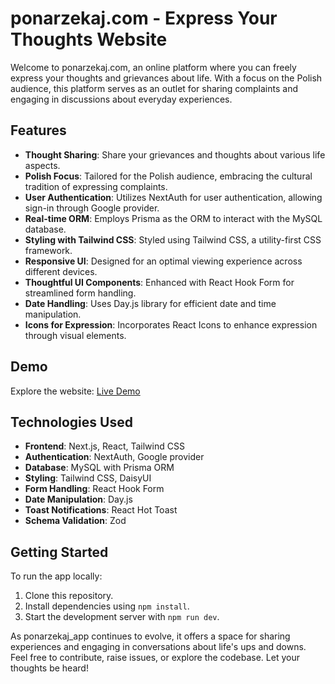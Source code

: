 # ponarzekaj.com - Express Your Thoughts Website

Welcome to ponarzekaj.com, an online platform where you can freely express your thoughts and grievances about life. With a focus on the Polish audience, this platform serves as an outlet for sharing complaints and engaging in discussions about everyday experiences.

## Features

- **Thought Sharing**: Share your grievances and thoughts about various life aspects.
- **Polish Focus**: Tailored for the Polish audience, embracing the cultural tradition of expressing complaints.
- **User Authentication**: Utilizes NextAuth for user authentication, allowing sign-in through Google provider.
- **Real-time ORM**: Employs Prisma as the ORM to interact with the MySQL database.
- **Styling with Tailwind CSS**: Styled using Tailwind CSS, a utility-first CSS framework.
- **Responsive UI**: Designed for an optimal viewing experience across different devices.
- **Thoughtful UI Components**: Enhanced with React Hook Form for streamlined form handling.
- **Date Handling**: Uses Day.js library for efficient date and time manipulation.
- **Icons for Expression**: Incorporates React Icons to enhance expression through visual elements.

## Demo

Explore the website: [Live Demo](https://ponarzekaj-com.vercel.app/)

## Technologies Used

- **Frontend**: Next.js, React, Tailwind CSS
- **Authentication**: NextAuth, Google provider
- **Database**: MySQL with Prisma ORM
- **Styling**: Tailwind CSS, DaisyUI
- **Form Handling**: React Hook Form
- **Date Manipulation**: Day.js
- **Toast Notifications**: React Hot Toast
- **Schema Validation**: Zod

## Getting Started

To run the app locally:

1. Clone this repository.
2. Install dependencies using `npm install`.
3. Start the development server with `npm run dev`.

As ponarzekaj_app continues to evolve, it offers a space for sharing experiences and engaging in conversations about life's ups and downs. Feel free to contribute, raise issues, or explore the codebase. Let your thoughts be heard!
 
